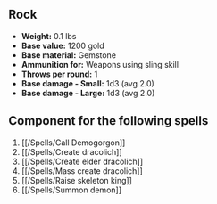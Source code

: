 ## Rock
- **Weight:** 0.1 lbs
- **Base value:** 1200 gold
- **Base material:** Gemstone
- **Ammunition for:** Weapons using sling skill
- **Throws per round:** 1
- **Base damage - Small:** 1d3 (avg 2.0)
- **Base damage - Large:** 1d3 (avg 2.0)

## Component for the following spells

1. [[/Spells/Call Demogorgon]]
2. [[/Spells/Create dracolich]]
3. [[/Spells/Create elder dracolich]]
4. [[/Spells/Mass create dracolich]]
5. [[/Spells/Raise skeleton king]]
6. [[/Spells/Summon demon]]
